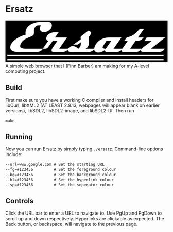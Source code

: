 # Ersatz
![snazzy logo](logo.png)
A simple web browser that I (Finn Barber) am making for my A-level computing project.

## Build

First make sure you have a working C compiler and install headers for libCurl, libXML2 (AT LEAST 2.9.13, webpages will appear blank on earlier versions), libSDL2, libSDL2-image, and libSDL2-ttf. Then run

```
make
```

## Running

Now you can run Ersatz by simply typing `./ersatz`.
Command-line options include:
```
--url=www.google.com # Set the starting URL
--fg=#123456         # Set the foreground colour
--bg=#123456         # Set the background colour
--hl=#123456         # Set the hyperlink colour
--sp=#123456         # Set the seperator colour
```

## Controls

Click the URL bar to enter a URL to navigate to. Use PgUp and PgDown to scroll up and down respectively. Hyperlinks are clickable as expected. The Back button, or backspace, will navigate to the previous page.
